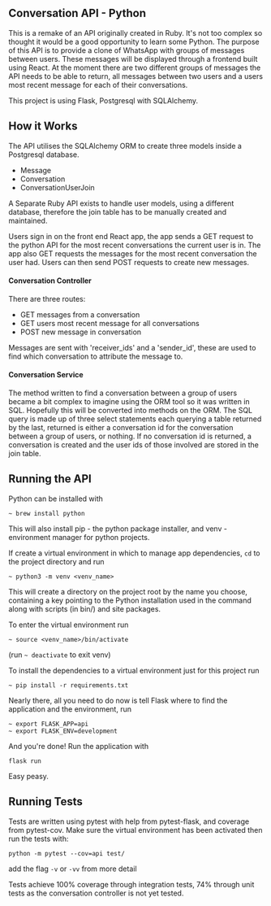 ## Conversation API - Python

This is a remake of an API originally created in Ruby. It's not too complex so thought it would be a good opportunity to learn some Python.
The purpose of this API is to provide a clone of WhatsApp with groups of messages between users. These messages will be displayed through a frontend built using React. At the moment there are two different groups of messages the API needs to be able to return, all messages between two users and a users most recent message for each of their conversations.

This project is using Flask, Postgresql with SQLAlchemy.

## How it Works

The API utilises the SQLAlchemy ORM to create three models inside a Postgresql database. 
 * Message
 * Conversation
 * ConversationUserJoin

A Separate Ruby API exists to handle user models, using a different database, therefore the join table has to be manually created and maintained.

Users sign in on the front end React app, the app sends a GET request to the python API for the most recent conversations the current user is in. The app also GET requests the messages for the most recent conversation the user had. Users can then send POST requests to create new messages.

#### Conversation Controller

There are three routes:
 * GET messages from a conversation
 * GET users most recent message for all conversations
 * POST new message in conversation

Messages are sent with 'receiver_ids' and a 'sender_id', these are used to find which conversation to attribute the message to.

#### Conversation Service

The method written to find a conversation between a group of users became a bit complex to imagine using the ORM tool so it was written in SQL. Hopefully this will be converted into methods on the ORM. The SQL query is made up of three select statements each querying a table returned by the last, returned is either a conversation id for the conversation between a group of users, or nothing. If no conversation id is returned, a conversation is created and the user ids of those involved are stored in the join table.

## Running the API

Python can be installed with

`~ brew install python`

This will also install pip - the python package installer, and venv - environment manager for python projects.

If create a virtual environment in which to manage app dependencies, `cd` to the project directory and run

`~ python3 -m venv <venv_name>`

This will create a directory on the project root by the name you choose, containing a key pointing to the Python installation used in the command along with scripts (in bin/) and site packages.

To enter the virtual environment run

`~ source <venv_name>/bin/activate` 
 
(run `~ deactivate` to exit venv)

To install the dependencies to a virtual environment just for this project run 

`~ pip install -r requirements.txt`

Nearly there, all you need to do now is tell Flask where to find the application and the environment, run

```shell
~ export FLASK_APP=api
~ export FLASK_ENV=development
```

And you're done! Run the application with 

`flask run`

Easy peasy.

## Running Tests

Tests are written using pytest with help from pytest-flask, and coverage from pytest-cov. Make sure the virtual environment has been activated then run the tests with:

`python -m pytest --cov=api test/`

add the flag `-v` or `-vv` from more detail

Tests achieve 100% coverage through integration tests, 74% through unit tests as the conversation controller is not yet tested.
